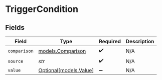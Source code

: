 # TriggerCondition


## Fields

| Field                                        | Type                                         | Required                                     | Description                                  |
| -------------------------------------------- | -------------------------------------------- | -------------------------------------------- | -------------------------------------------- |
| `comparison`                                 | [models.Comparison](../models/comparison.md) | :heavy_check_mark:                           | N/A                                          |
| `source`                                     | *str*                                        | :heavy_check_mark:                           | N/A                                          |
| `value`                                      | [Optional[models.Value]](../models/value.md) | :heavy_minus_sign:                           | N/A                                          |